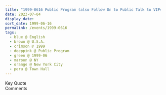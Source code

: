 ```yaml
---
title: "1999-0616 Public Program (also Follow On to Public Talk to VIPs), The Town Hall, 123 West and 43rd Street, Manhattan, New York City, NY, U.S.A."
date: 2023-07-04
display_date: 
sort_date: 1999-06-16
permalink: /events/1999-0616
tags:
  - blue @ English
  - brown @ U.S.A.
  - crimson @ 1999
  - deeppink @ Public Program
  - green @ 1999-06
  - maroon @ NY
  - orange @ New York City
  - peru @ Town Hall
---
```


<wave-list>
  <list-title color="green" width="75">Key Quote</list-title>
  <list-item color="BlanchedAlmond"  width="200"></list-item>
  <list-item color="Lavender"></list-item>
  <list-item color="BlanchedAlmond"></list-item>
</wave-list>

<br>

<wave-list>
  <list-title color="green" width="75">Comments</list-title>
  <list-item color="BlanchedAlmond"  width="200"></list-item>
  <list-item color="Lavender"></list-item>
  <list-item color="BlanchedAlmond"></list-item>
</wave-list>